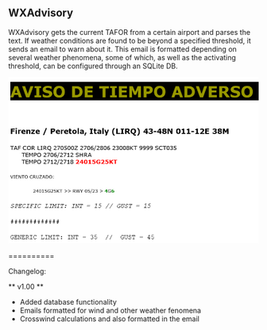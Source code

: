## WXAdvisory


WXAdvisory gets the current TAFOR from a certain airport and parses the text. If weather conditions are found to be beyond a specified threshold, it sends an email to warn about it. This email is formatted depending on several weather phenomena, some of which, as well as the activating threshold, can be configured through an SQLite DB.


![Picture](https://raw.githubusercontent.com/Manuito83/WXAdvisory/master/email%20preview.PNG)




==========

Changelog:

** v1.00 **

- Added database functionality
- Emails formatted for wind and other weather fenomena
- Crosswind calculations and also formatted in the email
